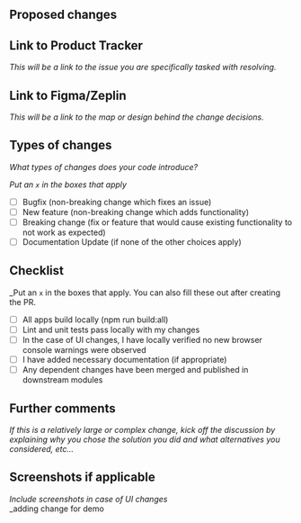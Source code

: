 ## Proposed changes <br>

## Link to Product Tracker

_This will be a link to the issue you are specifically tasked with resolving._

## Link to Figma/Zeplin

_This will be a link to the map or design behind the change decisions._

## Types of changes

_What types of changes does your code introduce?_

_Put an `x` in the boxes that apply_

- [ ] Bugfix (non-breaking change which fixes an issue)
- [ ] New feature (non-breaking change which adds functionality)
- [ ] Breaking change (fix or feature that would cause existing functionality to not work as expected)
- [ ] Documentation Update (if none of the other choices apply)

## Checklist

\_Put an `x` in the boxes that apply. You can also fill these out after creating the PR.

- [ ] All apps build locally (npm run build:all)
- [ ] Lint and unit tests pass locally with my changes
- [ ] In the case of UI changes, I have locally verified no new browser console warnings were observed
- [ ] I have added necessary documentation (if appropriate)
- [ ] Any dependent changes have been merged and published in downstream modules

## Further comments

_If this is a relatively large or complex change, kick off the discussion by explaining why you chose the solution you did and what alternatives you considered, etc..._

## Screenshots if applicable

_Include screenshots in case of UI changes_ <br>
\_adding change for demo
